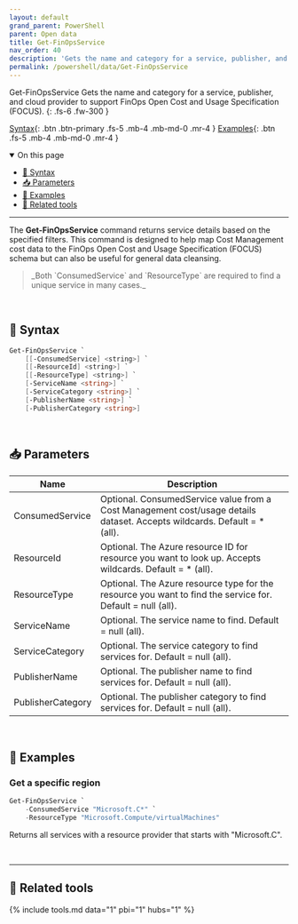 ```yaml
---
layout: default
grand_parent: PowerShell
parent: Open data
title: Get-FinOpsService
nav_order: 40
description: 'Gets the name and category for a service, publisher, and cloud provider'
permalink: /powershell/data/Get-FinOpsService
---
```


<span class="fs-9 d-block mb-4">Get-FinOpsService</span>
Gets the name and category for a service, publisher, and cloud provider to support FinOps Open Cost and Usage Specification (FOCUS).
{: .fs-6 .fw-300 }

[Syntax](#-syntax){: .btn .btn-primary .fs-5 .mb-4 .mb-md-0 .mr-4 }
[Examples](#-examples){: .btn .fs-5 .mb-4 .mb-md-0 .mr-4 }

<details open markdown="1">
   <summary class="fs-2 text-uppercase">On this page</summary>

- [🧮 Syntax](#-syntax)
- [📥 Parameters](#-parameters)
- [🌟 Examples](#-examples)
- [🧰 Related tools](#-related-tools)

</details>

---

The **Get-FinOpsService** command returns service details based on the specified filters. This command is designed to help map Cost Management cost data to the FinOps Open Cost and Usage Specification (FOCUS) schema but can also be useful for general data cleansing.

<blockquote class="important" markdown="1">
  _Both `ConsumedService` and `ResourceType` are required to find a unique service in many cases._
</blockquote>

<br>

## 🧮 Syntax

```powershell
Get-FinOpsService `
    [[-ConsumedService] <string>] `
    [[-ResourceId] <string>] `
    [[-ResourceType] <string>] `
    [-ServiceName <string>] `
    [-ServiceCategory <string>] `
    [-PublisherName <string>] `
    [-PublisherCategory <string>]
```

<br>

## 📥 Parameters

| Name              | Description                                                                                                               |
| ----------------- | ------------------------------------------------------------------------------------------------------------------------- |
| ConsumedService   | Optional. ConsumedService value from a Cost Management cost/usage details dataset. Accepts wildcards. Default = \* (all). |
| ResourceId        | Optional. The Azure resource ID for resource you want to look up. Accepts wildcards. Default = \* (all).                  |
| ResourceType      | Optional. The Azure resource type for the resource you want to find the service for. Default = null (all).                |
| ServiceName       | Optional. The service name to find. Default = null (all).                                                                 |
| ServiceCategory   | Optional. The service category to find services for. Default = null (all).                                                |
| PublisherName     | Optional. The publisher name to find services for. Default = null (all).                                                  |
| PublisherCategory | Optional. The publisher category to find services for. Default = null (all).                                              |

<br>

## 🌟 Examples

### Get a specific region

```powershell
Get-FinOpsService `
    -ConsumedService "Microsoft.C*" `
    -ResourceType "Microsoft.Compute/virtualMachines"
```

Returns all services with a resource provider that starts with "Microsoft.C".

<br>

---

## 🧰 Related tools

{% include tools.md data="1" pbi="1" hubs="1" %}

<br>
